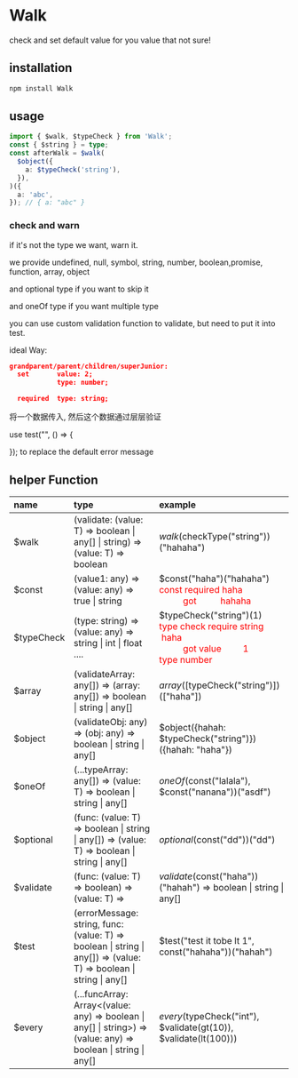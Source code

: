 # Walk

check and set default value for you value that not sure!

## installation

```sh
npm install Walk
```

## usage

```ts
import { $walk, $typeCheck } from 'Walk';
const { $string } = type;
const afterWalk = $walk(
  $object({
    a: $typeCheck('string'),
  }),
)({
  a: 'abc',
}); // { a: "abc" }
```

### check and warn

if it's not the type we want, warn it.

we provide undefined, null, symbol, string, number, boolean,promise, function, array, object

and optional type if you want to skip it

and oneOf type if you want multiple type

you can use custom validation function to validate, but need to put it into test.

ideal Way:

```json
grandparent/parent/children/superJunior:
  set       value: 2;
            type: number;

  required  type: string;
```

将一个数据传入, 然后这个数据通过层层验证

use test("", () => {

}); to replace the default error message

## helper Function

| name       | type                                                          | example                                                                                                                                                                                                                  |
| :--------- | :------------------------------------------------------------ | :----------------------------------------------------------------------------------------------------------------------------------------------------------------------------------------------------------------------- |
| $walk| <T>(validate: (value: T) => boolean \| any[] \| string) => (value: T) => boolean| $walk($checkType("string"))("hahaha")|
| $const     | (value1: any) => (value: any) => true \| string               | $const("haha")("hahaha") <br> <font color="red"> const required&nbsp;haha <br>  &nbsp;&nbsp;&nbsp;&nbsp;&nbsp;&nbsp;&nbsp;&nbsp;&nbsp;&nbsp;got &nbsp;&nbsp;&nbsp;&nbsp;&nbsp;&nbsp;&nbsp;&nbsp;&nbsp;hahaha</font>      |
| $typeCheck | (type: string) => (value: any) => string \| int \| float .... | $typeCheck("string")(1)<br> <font color="red"> type check require string &nbsp;haha <br>  &nbsp;&nbsp;&nbsp;&nbsp;&nbsp;&nbsp;&nbsp;&nbsp;&nbsp;&nbsp;got  value&nbsp;&nbsp;&nbsp;&nbsp;&nbsp;&nbsp;&nbsp;&nbsp;&nbsp;1<br> type number</font> |
| $array|(validateArray: any[]) => (array: any[]) => boolean \| string \| any[] | $array([$typeCheck("string")])(["haha"]) |
| $object| (validateObj: any) => (obj: any) => boolean \| string \| any[] |$object({hahah: $typeCheck("string")})({hahah: "haha"})|
| $oneOf| (...typeArray: any[]) => (value: T) => boolean \| string \| any[]|$oneOf($const("lalala"), $const("nanana"))("asdf")|
| $optional|(func: (value: T) => boolean \| string \| any[]) => (value: T) => boolean \| string \| any[]| $optional($const("dd"))("dd")|
| $validate|(func: (value: T) => boolean) => (value: T) => | $validate($const("haha"))("hahah") => boolean \| string \| any[]|
| $test|(errorMessage: string, func: (value: T) => boolean \| string \| any[]) => (value: T) => boolean \| string \| any[]| $test("test it tobe lt 1", const("hahaha"))("hahah")|
| $every|(...funcArray: Array<(value: any) => boolean \| any[] \| string>) => (value: any) => boolean \| string \| any[]| $every($typeCheck("int"), $validate(gt(10)), $validate(lt(100)))|

